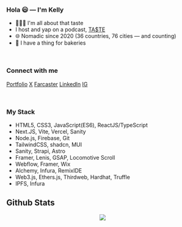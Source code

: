 
### Hola 😃 — I'm Kelly

- 👩🏻‍💻 I'm all about that taste
- I host and yap on a podcast, [TA$TE](https://www.tastepod.xyz/)
- 🌐 Nomadic since 2020 (36 countries, 76 cities — and counting)
- 🥐 I have a thing for bakeries

<br/>

### Connect with me
[Portfolio](https://www.kellykim.xyz/)
[X](https://x.com/kellykim_xyz)
[Farcaster]([https://warpcast.com/kellykim_xyz](https://warpcast.com/kellykim.eth))
[LinkedIn](https://linkedin.com/in/kellyswkim)
[IG](https://instagram.com/kellykim_xyz)
  
<br/>  


### My Stack
- HTML5, CSS3, JavaScript(ES6), ReactJS/TypeScript
- Next.JS, Vite, Vercel, Sanity
- Node.js, Firebase, Git
- TailwindCSS, shadcn, MUI
- Sanity, Strapi, Astro
- Framer, Lenis, GSAP, Locomotive Scroll
- Webflow, Framer, Wix
- Alchemy, Infura, RemixIDE
- Web3.js, Ethers.js, Thirdweb, Hardhat, Truffle
- IPFS, Infura


## Github Stats  
<div align="center"><img src="https://github-readme-stats.vercel.app/api?username=kk-im&show_icons=true&count_private=true&hide_border=true" align="center" /></div>  

<br/>
